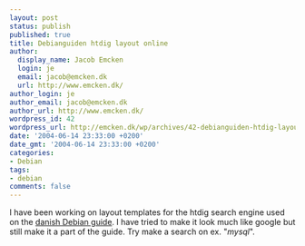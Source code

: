 ```yaml
---
layout: post
status: publish
published: true
title: Debianguiden htdig layout online
author:
  display_name: Jacob Emcken
  login: je
  email: jacob@emcken.dk
  url: http://www.emcken.dk/
author_login: je
author_email: jacob@emcken.dk
author_url: http://www.emcken.dk/
wordpress_id: 42
wordpress_url: http://emcken.dk/wp/archives/42-debianguiden-htdig-layout-online.html
date: '2004-06-14 23:33:00 +0200'
date_gmt: '2004-06-14 23:33:00 +0200'
categories:
- Debian
tags:
- debian
comments: false
---
```

I have been working on layout templates for the htdig search engine used on the <a href="http://www.debianguiden.dk/">danish Debian guide</a>. I have tried to make it look much like google but still make it a part of the guide. Try make a search on ex. "<i>mysql</i>".


